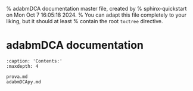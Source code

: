 % adabmDCA documentation master file, created by
% sphinx-quickstart on Mon Oct  7 16:05:18 2024.
% You can adapt this file completely to your liking, but it should at least
% contain the root `toctree` directive.

# adabmDCA documentation

```{toctree}
:caption: 'Contents:'
:maxdepth: 4

prova.md
adabmDCApy.md
```
